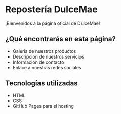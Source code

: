 # Repostería DulceMae

¡Bienvenidos a la página oficial de DulceMae!

## ¿Qué encontrarás en esta página?

- Galería de nuestros productos
- Descripción de nuestros servicios
- Información de contacto
- Enlace a nuestras redes sociales

## Tecnologías utilizadas

- HTML
- CSS
- GitHub Pages para el hosting
